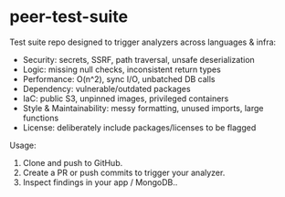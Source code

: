 # peer-test-suite

Test suite repo designed to trigger analyzers across languages & infra:
- Security: secrets, SSRF, path traversal, unsafe deserialization
- Logic: missing null checks, inconsistent return types
- Performance: O(n^2), sync I/O, unbatched DB calls
- Dependency: vulnerable/outdated packages
- IaC: public S3, unpinned images, privileged containers
- Style & Maintainability: messy formatting, unused imports, large functions
- License: deliberately include packages/licenses to be flagged

Usage:
1. Clone and push to GitHub.
2. Create a PR or push commits to trigger your analyzer.
3. Inspect findings in your app / MongoDB..
